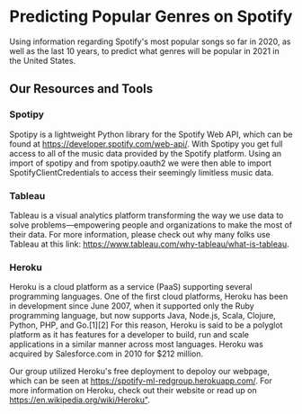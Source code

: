 # Predicting Popular Genres on Spotify
Using information regarding Spotify's most popular songs so far in 2020, as well as the last 10 years, to predict what genres will be popular in 2021 in the United States.

## Our Resources and Tools

### Spotipy
Spotipy is a lightweight Python library for the Spotify Web API, which can be found at <https://developer.spotify.com/web-api/>. With Spotipy you get full access to all of the music data provided by the Spotify platform. Using an import of spotipy and from spotipy.oauth2 we were then able to import SpotifyClientCredentials to access their seemingly limitless music data.

### Tableau
Tableau is a visual analytics platform transforming the way we use data to solve problems—empowering people and organizations to make the most of their data. For more information, please check out why many folks use Tableau at this link: <https://www.tableau.com/why-tableau/what-is-tableau>. 

### Heroku
Heroku is a cloud platform as a service (PaaS) supporting several programming languages. One of the first cloud platforms, Heroku has been in development since June 2007, when it supported only the Ruby programming language, but now supports Java, Node.js, Scala, Clojure, Python, PHP, and Go.[1][2] For this reason, Heroku is said to be a polyglot platform as it has features for a developer to build, run and scale applications in a similar manner across most languages. Heroku was acquired by Salesforce.com in 2010 for $212 million.

Our group utilized Heroku's free deployment to depoloy our webpage, which can be seen at <https://spotify-ml-redgroup.herokuapp.com/>. For more information on Heroku, check out their website or read up on <https://en.wikipedia.org/wiki/Heroku">.


